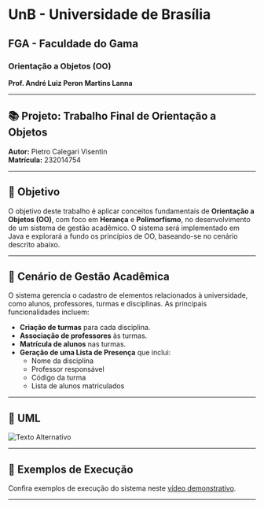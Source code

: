 # UnB - Universidade de Brasília  
## FGA - Faculdade do Gama  
### Orientação a Objetos (OO)  
**Prof. André Luiz Peron Martins Lanna**

---

## 📚 Projeto: Trabalho Final de Orientação a Objetos

**Autor:** Pietro Calegari Visentin  
**Matrícula:** 232014754

---

## 🎯 Objetivo

O objetivo deste trabalho é aplicar conceitos fundamentais de **Orientação a Objetos (OO)**, com foco em **Herança** e **Polimorfismo**, no desenvolvimento de um sistema de gestão acadêmico. O sistema será implementado em Java e explorará a fundo os princípios de OO, baseando-se no cenário descrito abaixo.

---

## 🏫 Cenário de Gestão Acadêmica

O sistema gerencia o cadastro de elementos relacionados à universidade, como alunos, professores, turmas e disciplinas. As principais funcionalidades incluem:

- **Criação de turmas** para cada disciplina.
- **Associação de professores** às turmas.
- **Matrícula de alunos** nas turmas.
- **Geração de uma Lista de Presença** que inclui:
  - Nome da disciplina
  - Professor responsável
  - Código da turma
  - Lista de alunos matriculados

---

## 🎫 UML

<img src="[URL_da_Imagem](https://cdn.discordapp.com/attachments/1231740600689365044/1272652268503830572/UMLATT.png?ex=66bbc149&is=66ba6fc9&hm=b5aae93c87f96783445547b05aefcc7c8026125596383d1636ace7a5c696b55a&)" alt="Texto Alternativo">

---

## 🎥 Exemplos de Execução

Confira exemplos de execução do sistema neste [vídeo demonstrativo](https://youtu.be/b0omUCPswL8).

---
